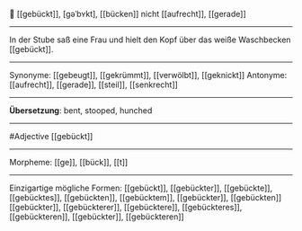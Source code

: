 🔵 [[gebückt]], [gəˈbʏkt], [[bücken]]
nicht [[aufrecht]], [[gerade]]

---

In der Stube saß eine Frau und hielt den Kopf über das weiße Waschbecken [[gebückt]].

---

Synonyme: [[gebeugt]], [[gekrümmt]], [[verwölbt]], [[geknickt]]
Antonyme: [[aufrecht]], [[gerade]], [[steil]], [[senkrecht]]

---

**Übersetzung**:
bent, stooped, hunched

---

#Adjective [[gebückt]]

---

Morpheme:
[[ge]], [[bück]], [[t]]

---

Einzigartige mögliche Formen:
[[gebückt]], [[gebückter]], [[gebückte]], [[gebücktes]], [[gebückten]], [[gebücktem]], [[gebückter]], [[gebückten]]
[[gebückter]], [[gebückterer]], [[gebücktere]], [[gebückteres]], [[gebückteren]], [[gebückter]], [[gebückteren]]
